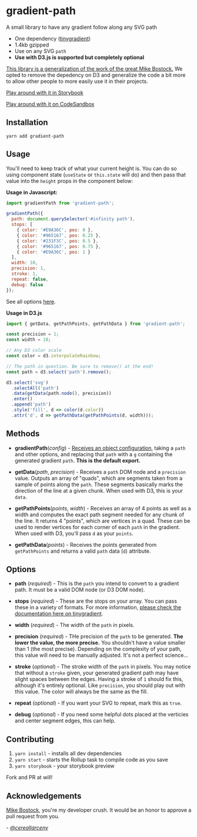 # gradient-path

A small library to have any gradient follow along any SVG path

- One dependency ([tinygradient](https://github.com/mistic100/tinygradient))
- 1.4kb gzipped
- Use on any SVG `path`
- **Use with D3.js is supported but completely optional**

[This library is a generalization of the work of the great Mike Bostock.](https://bl.ocks.org/mbostock/4163057) We opted to remove the depedency on D3 and generalize the code a bit more to allow other people to more easily use it in their projects.

[Play around with it in Storybook](https://mnsht.github.io/gradient-path/)

[Play around with it on CodeSandbox](https://codesandbox.io/s/gradient-path-wstzn)

## Installation

`yarn add gradient-path`

## Usage

You'll need to keep track of what your current height is. You can do so using component state (`useState` or `this.state` will do) and then pass that value into the `height` props in the component below:

**Usage in Javascript:**

```js
import gradientPath from 'gradient-path';

gradientPath({
  path: document.querySelector('#infinity path'),
  stops: [
    { color: '#E9A36C', pos: 0 },
    { color: '#965167', pos: 0.25 },
    { color: '#231F3C', pos: 0.5 },
    { color: '#965167', pos: 0.75 },
    { color: '#E9A36C', pos: 1 }
  ],
  width: 10,
  precision: 1,
  stroke: 1,
  repeat: false,
  debug: false
});
```

See all options [here](#options).

**Usage in D3.js**

```js
import { getData, getPathPoints, getPathData } from 'gradient-path';

const precision = 1;
const width = 10;

// Any D3 color scale
const color = d3.interpolateRainbow;

// The path in question. Be sure to remove() at the end!
const path = d3.select('path').remove();

d3.select('svg')
  .selectAll('path')
  .data(getData(path.node(), precision))
  .enter()
  .append('path')
  .style('fill', d => color(d.color))
  .attr('d', d => getPathData(getPathPoints(d, width)));
```

## Methods

- **gradientPath**(_config_) - [Receives an object configuration](#options), taking a `path` and other options, and replacing that `path` with a `g` containing the generated gradient `path`. **This is the default export.**

- **getData**(_path_, _precision_) - Receives a `path` DOM node and a `precision` value. Outputs an array of "quads", which are segments taken from a sample of points along the `path`. These segments basically marks the direction of the line at a given chunk. When used with D3, this is your `data`.

- **getPathPoints**(_points_, _width_) - Receives an array of 4 points as well as a width and computes the exact path segment needed for any chunk of the line. It returns 4 "points", which are vertices in a quad. These can be used to render vertices for each corner of each `path` in the gradient. When used with D3, you'll pass `d` as your `points`.

- **getPathData**(_points_) - Receives the points generated from `getPathPoints` and returns a valid `path` data (`d`) attribute.

## Options

- **path** (_required_) - This is the `path` you intend to convert to a gradient path. It must be a valid DOM node (or D3 DOM node).

- **stops** (_required_) - These are the stops on your array. You can pass these in a variety of formats. For more information, [please check the documentation here on tinygradient](https://github.com/mistic100/tinygradient/blob/master/README.md).

- **width** (_required_) - The width of the `path` in pixels.

- **precision** (_required_) - THe precision of the `path` to be generated. **The lower the value, the more precise.** You shouldn't have a value smaller than 1 (the most precise). Depending on the complexity of your path, this value will need to be manually adjusted. It's not a perfect science...

- **stroke** (_optional_) - The stroke width of the `path` in pixels. You may notice that without a `stroke` given, your generated gradient path may have slight spaces between the edges. Having a stroke of `1` should fix this, although it's entirely optional. Like `precision`, you should play out with this value. The color will always be the same as the fill.

- **repeat** (_optional_) - If you want your SVG to repeat, mark this as `true`.

- **debug** (_optional_) - If you need some helpful dots placed at the verticies and center segment edges, this can help.

## Contributing

1. `yarn install` - installs all dev dependencies
2. `yarn start` - starts the Rollup task to compile code as you save
3. `yarn storybook` - your storybook preview

Fork and PR at will!

## Acknowledgements

[Mike Bostock](https://github.com/mbostock), you're my developer crush. It would be an honor to approve a pull request from you.

_- [@cereallarceny](https://github.com/cereallarceny)_
